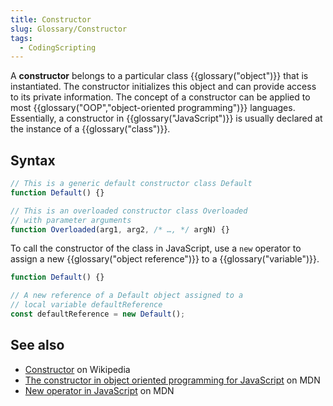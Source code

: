 ```yaml
---
title: Constructor
slug: Glossary/Constructor
tags:
  - CodingScripting
---
```


A **constructor** belongs to a particular class {{glossary("object")}} that is instantiated. The constructor initializes this object and can provide access to its private information. The concept of a constructor can be applied to most {{glossary("OOP","object-oriented programming")}} languages. Essentially, a constructor in {{glossary("JavaScript")}} is usually declared at the instance of a {{glossary("class")}}.

## Syntax

```js
// This is a generic default constructor class Default
function Default() {}

// This is an overloaded constructor class Overloaded
// with parameter arguments
function Overloaded(arg1, arg2, /* …, */ argN) {}
```

To call the constructor of the class in JavaScript, use a `new` operator to assign a new {{glossary("object reference")}} to a {{glossary("variable")}}.

```js
function Default() {}

// A new reference of a Default object assigned to a
// local variable defaultReference
const defaultReference = new Default();
```

## See also

- [Constructor](https://en.wikipedia.org/wiki/Constructor_%28object-oriented_programming%29) on Wikipedia
- [The constructor in object oriented programming for JavaScript](/en-US/docs/Learn/JavaScript/Objects/Classes_in_JavaScript#classes_and_constructors) on MDN
- [New operator in JavaScript](/en-US/docs/Web/JavaScript/Reference/Operators/new) on MDN

